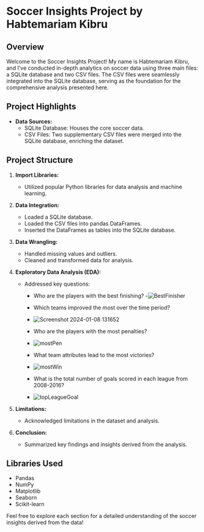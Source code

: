 # Soccer Insights Project by Habtemariam Kibru

## Overview
Welcome to the Soccer Insights Project! My name is Habtemariam Kibru, and I've conducted in-depth analytics on soccer data using three main files: a SQLite database and two CSV files. The CSV files were seamlessly integrated into the SQLite database, serving as the foundation for the comprehensive analysis presented here.

## Project Highlights
- **Data Sources:**
  - SQLite Database: Houses the core soccer data.
  - CSV Files: Two supplementary CSV files were merged into the SQLite database, enriching the dataset.

## Project Structure
1. **Import Libraries:**
   - Utilized popular Python libraries for data analysis and machine learning.

2. **Data Integration:**
   - Loaded a SQLite database.
   - Loaded the CSV files into pandas DataFrames.
   - Inserted the DataFrames as tables into the SQLite database.

3. **Data Wrangling:**
   - Handled missing values and outliers.
   - Cleaned and transformed data for analysis.

4. **Exploratory Data Analysis (EDA):**
   - Addressed key questions:
     - Who are the players with the best finishing?
     -![BestFinisher](https://github.com/habte032/Soccer-Insights-Repo/assets/101426508/11721bf5-53d6-458d-9fe3-aa0b4a00eb2b)

     - Which teams improved the most over the time period?
     -  ![Screenshot 2024-01-08 131652](https://github.com/habte032/Soccer-Insights-Repo/assets/101426508/aea08197-885c-4d0a-9c6b-95b74b4cca31)

     - Who are the players with the most penalties?
     - ![mostPen](https://github.com/habte032/Soccer-Insights-Repo/assets/101426508/9026564d-6c6e-4406-9707-c10eb859c366)

     - What team attributes lead to the most victories?
     - ![mostWin](https://github.com/habte032/Soccer-Insights-Repo/assets/101426508/f1d014ff-d4f2-4553-b839-2893c9936734)

     - What is the total number of goals scored in each league from 2008-2016?
     - ![topLeagueGoal](https://github.com/habte032/Soccer-Insights-Repo/assets/101426508/40e56cb9-2eba-48d7-af1a-cebc2982bfc4)

5. **Limitations:**
   - Acknowledged limitations in the dataset and analysis.

6. **Conclusion:**
   - Summarized key findings and insights derived from the analysis.

## Libraries Used
- Pandas
- NumPy
- Matplotlib
- Seaborn
- Scikit-learn

Feel free to explore each section for a detailed understanding of the soccer insights derived from the data!
